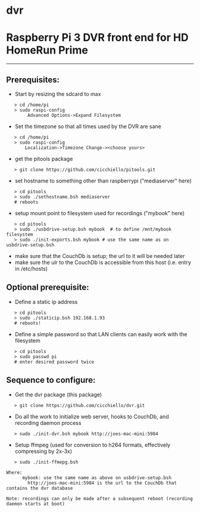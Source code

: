 # dvr

# Raspberry Pi 3 DVR front end for HD HomeRun Prime

---

## Prerequisites:
   * Start by resizing the sdcard to max
```
   > cd /home/pi
   > sudo raspi-config
        Advanced Options->Expand Filesystem
```

   * Set the timezone so that all times used by the DVR are sane

```
   > cd /home/pi
   > sudo raspi-config
       Localization->Timezone Change-><choose yours>
```

   * get the pitools package

```
   > git clone https://github.com/cicchiello/pitools.git
```

   * set hostname to something other than raspberrypi ("mediaserver" here)

```
   > cd pitools
   > sudo ./sethostname.bsh mediaserver
   # reboots
```

   * setup mount point to filesystem used for recordings ("mybook" here)

```
   > cd pitools
   > sudo ./usbdrive-setup.bsh mybook  # to define /mnt/mybook filesystem
   > sudo ./init-exports.bsh mybook # use the same name as on usbdrive-setup.bsh
```

   * make sure that the CouchDb is setup; the url to it will be needed later
   * make sure the ulr to the CouchDb is accessible from this host (i.e. entry in /etc/hosts)

## Optional prerequisite:
   * Define a static ip address

```
   > cd pitools
   > sudo ./staticip.bsh 192.168.1.93
   # reboots!
```

   * Define a simple password so that LAN clients can easily work with the filesystem

```
   > cd pitools
   > sudo passwd pi
   # enter desired password twice
```

## Sequence to configure:

   * Get the dvr package (this package)

```
   > git clone https://github.com/cicchiello/dvr.git
```

   * Do all the work to initialize web server, hooks to CouchDb, and recording daemon process

```
   > sudo ./init-dvr.bsh mybook http://joes-mac-mini:5984
```

   * Setup ffmpeg (used for conversion to h264 formats, effectively compressing by 2x-3x)
   
```
   > sudo ./init-ffmepg.bsh 
```
   
    Where:
          mybook: use the same name as above on usbdrive-setup.bsh
	        http://joes-mac-mini:5984 is the url to the CouchDb that contains the dvr database

    Note: recordings can only be made after a subsequent reboot (recording daemon starts at boot)

